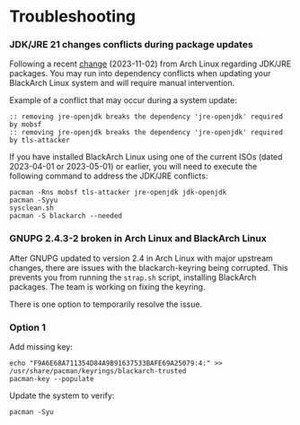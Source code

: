 # Troubleshooting

### JDK/JRE 21 changes conflicts during package updates

Following a recent [change](https://archlinux.org/news/incoming-changes-in-jdk-jre-21-packages-may-require-manual-intervention/) (2023-11-02) from Arch Linux regarding JDK/JRE packages. You may run into dependency conflicts when updating your BlackArch Linux system and will require manual intervention.

Example of a conflict that may occur during a system update:
```shell
:: removing jre-openjdk breaks the dependency 'jre-openjdk' required by mobsf
:: removing jre-openjdk breaks the dependency 'jre-openjdk' required by tls-attacker
```
If you have installed BlackArch Linux using one of the current ISOs (dated 2023-04-01 or 2023-05-01) or earlier, you will need to execute the following command to address the JDK/JRE conflicts:
```shell
pacman -Rns mobsf tls-attacker jre-openjdk jdk-openjdk
pacman -Syyu
sysclean.sh
pacman -S blackarch --needed
```
### GNUPG 2.4.3-2 broken in Arch Linux and BlackArch Linux

After GNUPG updated to version 2.4 in Arch Linux with major upstream changes, there are issues with the blackarch-keyring being corrupted. This prevents you from running the `strap.sh` script, installing BlackArch packages. The team is working on fixing the keyring. 

There is one option to temporarily resolve the issue.

### Option 1

Add missing key:
```
echo "F9A6E68A711354D84A9B91637533BAFE69A25079:4:" >> /usr/share/pacman/keyrings/blackarch-trusted
pacman-key --populate
```
Update the system to verify:
```
pacman -Syu
```
